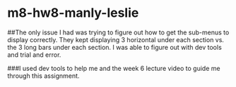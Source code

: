 # m8-hw8-manly-leslie

##The only issue I had was trying to figure out how to get the sub-menus to display correctly. They kept displaying 3 horizontal under each section vs. the 3 long bars under each section. I was able to figure out with dev tools and trial and error.

###I used dev tools to help me and the week 6 lecture video to guide me through this assignment.
